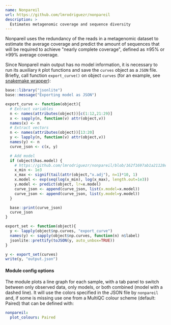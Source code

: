 ```yaml
---
name: Nonpareil
url: https://github.com/lmrodriguezr/nonpareil
description: >
  Estimates metagenomic coverage and sequence diversity
---
```


Nonpareil uses the redundancy of the reads in a metagenomic dataset to estimate
the average coverage and predict the amount of sequences that will be required
to achieve "nearly complete coverage", defined as ≥95% or ≥99% average coverage.

Since Nonpareil main output has no model information, it is necessary to run its
auxiliary `R` plot functions and save the `curves` object as a `JSON` file. Briefly,
call function `export_curve()` on object `curves` (for an example, see [snakemake wrapper](https://snakemake-wrappers.readthedocs.io/en/stable/wrappers/nonpareil/plot.html#code)):

```r
base::library("jsonlite")
base::message("Exporting model as JSON")

export_curve <- function(object){
  # Extract variables
  n <- names(attributes(object))[c(1:12,21:29)]
  x <- sapply(n, function(v) attr(object,v))
  names(x) <- n
  # Extract vectors
  n <- names(attributes(object))[13:20]
  y <- lapply(n, function(v) attr(object,v))
  names(y) <- n
  curve_json <- c(x, y)

  # Add model
  if (object$has.model) {
    # https://github.com/lmrodriguezr/nonpareil/blob/162f1697ab1a21128e1857dd87fa93011e30c1ba/utils/Nonpareil/R/Nonpareil.R#L330-L332
    x_min <- 1e3
    x_max <- signif(tail(attr(object,"x.adj"), n=1)*10, 1)
    x.model <- exp(seq(log(x_min), log(x_max), length.out=1e3))
    y.model <- predict(object, lr=x.model)
    curve_json <- append(curve_json, list(x.model=x.model))
    curve_json <- append(curve_json, list(y.model=y.model))
  }

  base::print(curve_json)
  curve_json
}

export_set <- function(object){
  y <- lapply(object$np.curves, "export_curve")
  names(y) <- sapply(object$np.curves, function(n) n$label)
  jsonlite::prettify(toJSON(y, auto_unbox=TRUE))
}

y <- export_set(curves)
write(y, "output.json")
```

#### Module config options

The module plots a line graph for each sample, with a tab panel to switch between only observed data, only models,
or both combined (model with a dashed line). It will use the colors specified in the JSON file by `nonpareil` and,
if some is missing use one from a MultiQC colour scheme (default: Paired) that can be defined with:

```yaml
nonpareil:
  plot_colours: Paired
```
